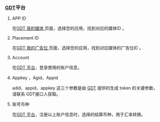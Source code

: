 ###    [GDT](http://e.qq.com/dev/#medium/list?mbid=l2355135838)平台
1. APP ID

    在[GDT 我的媒体 ](http://adnet.qq.com/medium/list)页面，选择您的应用，找到对应的媒体ID 。

2. Placement  ID

   在[GDT 我的广告位 ](http://adnet.qq.com/placement/list)页面，选择您的应用，找到对应媒体的广告位ID 。
 
3. Account

   在[GDT 平台](http://e.qq.com/dev/#medium/list?mbid=l2355135838)，登录使用的账户信息。

4.  Appkey ，Agid，Appid

    adid、appid、appkey 这三个参数是由 [GDT](http://e.qq.com/dev/#medium/list?mbid=l2355135838) 提供的生成 token 的关键参数，请联系 GDT接口人获取。

5.  账号币种

    在[GDT 平台](http://e.qq.com/dev/#medium/list?mbid=l2355135838)，注册以上账户信息时，选择的结算币种，用于汇率转换。
